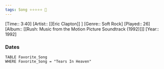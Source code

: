 ```yaml
---
tags: Song ⭐⭐⭐⭐⭐ 💛
---
```

[Time:: 3:40]
[Artist:: [[Eric Clapton]] ]
[Genre:: Soft Rock]
[Played:: 26]
[Album:: [[Rush: Music from the Motion Picture Soundtrack (1992)]]]
[Year:: 1992]
### Dates
````dataview
TABLE Favorite_Song
WHERE Favorite_Song = "Tears In Heaven"
````